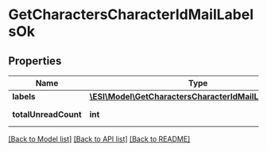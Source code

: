 # GetCharactersCharacterIdMailLabelsOk

## Properties
Name | Type | Description | Notes
------------ | ------------- | ------------- | -------------
**labels** | [**\ESI\Model\GetCharactersCharacterIdMailLabelsLabel[]**](GetCharactersCharacterIdMailLabelsLabel.md) | labels array | [optional] 
**totalUnreadCount** | **int** | total_unread_count integer | [optional] 

[[Back to Model list]](../README.md#documentation-for-models) [[Back to API list]](../README.md#documentation-for-api-endpoints) [[Back to README]](../README.md)


